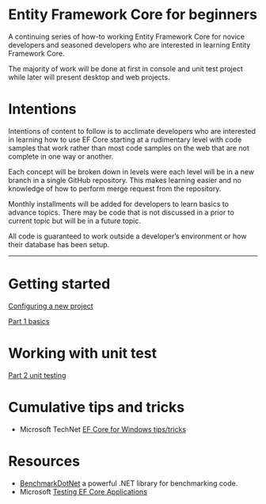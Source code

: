# Entity Framework Core for beginners

A continuing series of how-to working Entity Framework Core for novice developers and seasoned developers who are interested in learning Entity Framework Core.

The majority of work will be done at first in console and unit test project while later will present desktop and web projects.

# Intentions

Intentions of content to follow is to acclimate developers who are interested in learning how to use EF Core starting at a rudimentary level with code samples that work rather than most code samples on the web that are not complete in one way or another.

Each concept will be broken down in levels were each level will be in a new branch in a single GitHub repository. This makes learning easier and no knowledge of how to perform merge request from the repository.

Monthly installments will be added for developers to learn basics to advance topics. There may be code that is not discussed in a prior to current topic but will be in a future topic.

All code is guaranteed to work outside a developer’s environment or how their database has been setup.

---


# Getting started

[Configuring a new project](ConfiguringForUsingEntityFrameworkCore.md)

[Part 1 basics](Part1.md) 

# Working with unit test

[Part 2 unit testing](Part2.md) 

# Cumulative tips and tricks

- Microsoft TechNet [EF Core for Windows tips/tricks](https://social.technet.microsoft.com/wiki/contents/articles/53635.entity-framework-corewindows-forms-tips-and-tricks.aspx)

# Resources

- [BenchmarkDotNet](https://fransbouma.github.io/BenchmarkDotNet/index.htm) a powerful .NET library for benchmarking code.
- Microsoft [Testing EF Core Applications](https://docs.microsoft.com/en-us/ef/core/testing/)


